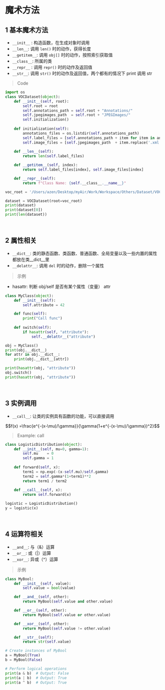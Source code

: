 &emsp;
# 魔术方法
## 1 基本魔术方法
- `__init__` : 构造函数，在生成对象时调用
- `__len__`: 调用 `len()` 时的动作，获得长度
- `__getitem__`: 调用 `obj[]` 时的动作，按照索引获取值
- `__class__`: 所属的类
- `__repr__` : 调用 `repr()` 时的动作及返回值
- `__str__`: 调用 `str()` 时的动作及返回值，两个都有的情况下 print 调用 str

>Code
```python
import os
class VOCDataset(object):
    def __init__(self, root):
        self.root = root
        self.annotations_path = self.root + "Annotations/"
        self.jpegimages_path  = self.root + "JPEGImages/"
        self.initialization()
    
    def initialization(self):
        annotations_files = os.listdir(self.annotations_path)
        self.label_files = [self.annotations_path + item for item in annotations_files]
        self.image_files = [self.jpegimages_path  + item.replace('.xml', '.jpg') for item in annotations_files]
        
    def __len__(self):
        return len(self.label_files)

    def __getitem__(self, index):
        return self.label_files[index], self.image_files[index]

    def __repr__(self):
        return f"Class Name: {self.__class__.__name__}"

voc_root = '/Users/azen/Desktop/myAir/Work/Workspace/Others/Dataset/VOC2007/VOCdevkit/VOC2007/'

dataset = VOCDataset(root=voc_root)
print(dataset)
print(dataset[0])
print(len(dataset))
```

&emsp;
## 2 属性相关
- `__dict__`: 类的静态函数、类函数、普通函数、全局变量以及一些内置的属性都放在类__dict__里
- `__delattr__`: 调用 `del` 时的动作，删除一个属性

>示例
- hasattr: 判断 obj/self 是否有某个属性（变量） attr
```py
class MyClass(object):
    def __init__(self):
        self.attribute = 42

    def func(self):
        print("Call func")
        
    def switch(self):
        if hasattr(self, "attribute"):
            self.__delattr__("attribute")

obj = MyClass()
print(obj.__dict__)
for attr in obj.__dict__:
    print(obj.__dict__[attr])

print(hasattr(obj, "attribute"))
obj.switch()
print(hasattr(obj, "attribute"))
```


&emsp;
## 3 实例调用
- `__call__`: 让类的实例具有函数的功能，可以直接调用

$$f(x) =\frac{e^{-(x-\mu)/\gamma}}{\gamma(1+e^{-(x-\mu)/\gamma})^2}$$

>Example: call

```python
class LogisticDistribution(object):
    def __init__(self, mu=0, gamma=1):
        self.mu    = 0
        self.gamma = 1
        
    def forward(self, x):
        term1 = np.exp(-(x-self.mu)/self.gamma)
        term2 = self.gamma*(1+term1)**2
        return term1 / term2
    
    def __call__(self, x):
        return self.forward(x)

logistic = LogisticDistribution()
y = logistic(x)
```

&emsp;
## 4 运算符相关
- `__and__`: 与（&）运算
- `__or__`: 或（|）运算
- `__xor__`: 异或（^）运算


>示例
```python
class MyBool:
    def __init__(self, value):
        self.value = bool(value)

    def __and__(self, other):
        return MyBool(self.value and other.value)

    def __or__(self, other):
        return MyBool(self.value or other.value)

    def __xor__(self, other):
        return MyBool(self.value != other.value)

    def __str__(self):
        return str(self.value)

# Create instances of MyBool
a = MyBool(True)
b = MyBool(False)

# Perform logical operations
print(a & b)  # Output: False
print(a | b)  # Output: True
print(a ^ b)  # Output: True
```

